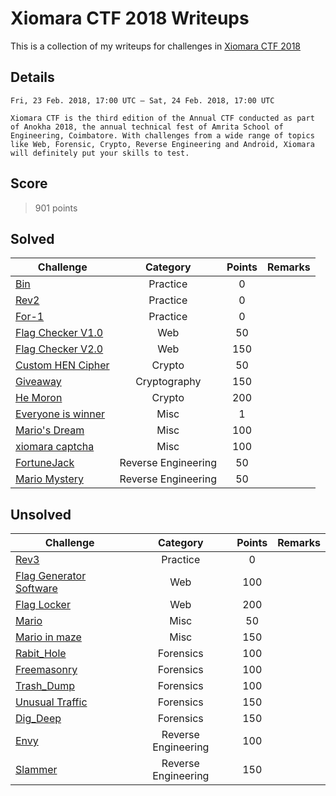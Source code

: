 # Xiomara CTF 2018 Writeups

This is a collection of my writeups for challenges in [Xiomara CTF 2018](http://xiomara.xyz/)

## Details
	
	Fri, 23 Feb. 2018, 17:00 UTC — Sat, 24 Feb. 2018, 17:00 UTC 

	Xiomara CTF is the third edition of the Annual CTF conducted as part of Anokha 2018, the annual technical fest of Amrita School of Engineering, Coimbatore. With challenges from a wide range of topics like Web, Forensic, Crypto, Reverse Engineering and Android, Xiomara will definitely put your skills to test.

## Score

> 901 points

## Solved
Challenge | Category | Points | Remarks
----------|:--------:|:------:| -------
[Bin](./Solved/Bin) | Practice | 0 | 
[Rev2](./Solved/Rev2) | Practice | 0 | 
[For-1](./Solved/For_1) | Practice | 0 | 
[Flag Checker V1.0](./Solved/Flag_Checker_V1_0) | Web | 50 | 
[Flag Checker V2.0](./Solved/Flag_Checker_V2_0) | Web | 150 | 
[Custom HEN Cipher](./Solved/Custom_HEN_Cipher) | Crypto | 50 | 
[Giveaway](./Solved/Giveaway) | Cryptography | 150 | 
[He Moron](./Solved/He_Moron) | Crypto | 200 | 
[Everyone is winner](./Solved/Everyone_is_winner) | Misc | 1 | 
[Mario's Dream](./Solved/Mario_s_Dream) | Misc | 100 | 
[xiomara captcha](./Solved/xiomara_captcha) | Misc | 100 | 
[FortuneJack](./Solved/FortuneJack) | Reverse Engineering | 50 | 
[Mario Mystery](./Solved/Mario_Mystery) | Reverse Engineering | 50 | 

## Unsolved
Challenge | Category | Points | Remarks
----------|:--------:|:------:| -------
[Rev3](./Unsolved/Rev3) | Practice | 0 | 
[Flag Generator Software](./Unsolved/Flag_Generator_Software) | Web | 100 | 
[Flag Locker](./Unsolved/Flag_Locker) | Web | 200 | 
[Mario](./Unsolved/Mario) | Misc | 50 | 
[Mario in maze](./Unsolved/Mario_in_maze) | Misc | 150 | 
[Rabit_Hole](./Unsolved/Rabit_Hole) | Forensics | 100 | 
[Freemasonry](./Unsolved/Freemasonry) | Forensics | 100 | 
[Trash_Dump](./Unsolved/Trash_Dump) | Forensics | 100 | 
[Unusual Traffic](./Unsolved/Unusual_Traffic) | Forensics | 150 | 
[Dig_Deep](./Unsolved/Dig_Deep) | Forensics | 150 | 
[Envy](./Unsolved/Envy) | Reverse Engineering | 100 | 
[Slammer](./Unsolved/Slammer) | Reverse Engineering | 150 | 


